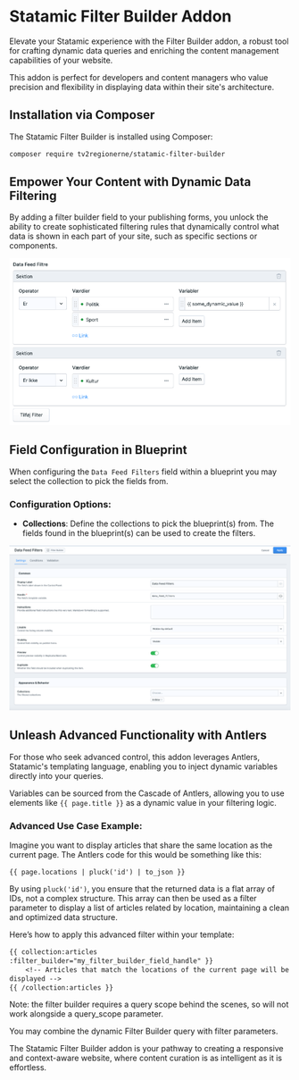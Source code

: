 # Statamic Filter Builder Addon
Elevate your Statamic experience with the Filter Builder addon, a robust tool for crafting dynamic data queries and enriching the content management capabilities of your website.

This addon is perfect for developers and content managers who value precision and flexibility in displaying data within their site's architecture.

## Installation via Composer
The Statamic Filter Builder is installed using Composer:

```bash
composer require tv2regionerne/statamic-filter-builder
```
## Empower Your Content with Dynamic Data Filtering
By adding a filter builder field to your publishing forms, you unlock the ability to create sophisticated filtering rules that dynamically control what data is shown in each part of your site, such as specific sections or components.

<img src="images/filter-builder.png" />

## Field Configuration in Blueprint

When configuring the `Data Feed Filters` field within a blueprint you may select the collection to pick the fields from.

### Configuration Options:

- **Collections**: Define the collections to pick the blueprint(s) from. The fields found in the blueprint(s) can be used to create the filters.

<img src="images/fieldtype-setup.png" />

## Unleash Advanced Functionality with Antlers
For those who seek advanced control, this addon leverages Antlers, Statamic's templating language, enabling you to inject dynamic variables directly into your queries. 

Variables can be sourced from the Cascade of Antlers, allowing you to use elements like `{{ page.title }}` as a dynamic value in your filtering logic.

### Advanced Use Case Example:
Imagine you want to display articles that share the same location as the current page. 
The Antlers code for this would be something like this:

```antlers
{{ page.locations | pluck('id') | to_json }}
```
By using `pluck('id')`, you ensure that the returned data is a flat array of IDs, not a complex structure. This array can then be used as a filter parameter to display a list of articles related by location, maintaining a clean and optimized data structure.

Here’s how to apply this advanced filter within your template:

```antlers
{{ collection:articles :filter_builder="my_filter_builder_field_handle" }}
    <!-- Articles that match the locations of the current page will be displayed -->
{{ /collection:articles }}

```
Note: the filter builder requires a query scope behind the scenes, so will not work alongside a query_scope parameter.

You may combine the dynamic Filter Builder query with filter parameters.

The Statamic Filter Builder addon is your pathway to creating a responsive and context-aware website, where content curation is as intelligent as it is effortless.

